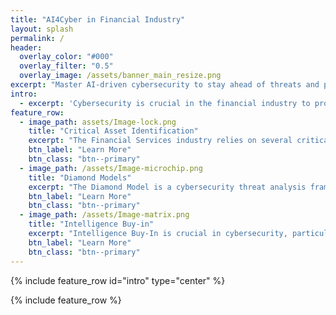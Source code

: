 ```yaml
---
title: "AI4Cyber in Financial Industry"
layout: splash
permalink: /
header:
  overlay_color: "#000"
  overlay_filter: "0.5"
  overlay_image: /assets/banner_main_resize.png
excerpt: "Master AI-driven cybersecurity to stay ahead of threats and protect your digital assets. Learn cutting-edge strategies and tools to safeguard your future today"
intro: 
  - excerpt: 'Cybersecurity is crucial in the financial industry to protect sensitive data, ensure the integrity of transactions, and maintain customer trust. With increasing cyber threats, robust security measures help prevent data breaches, fraud, and financial loss, safeguarding both the institution and its clients from evolving digital risks.'
feature_row:
  - image_path: assets/Image-lock.png
    title: "Critical Asset Identification"
    excerpt: "The Financial Services industry relies on several critical assets, which are essential for its operation and security. These assets are often targeted in cyberattacks, and protecting them is a top priority."
    btn_label: "Learn More"
    btn_class: "btn--primary"
  - image_path: /assets/Image-microchip.png
    title: "Diamond Models"
    excerpt: "The Diamond Model is a cybersecurity threat analysis framework used to identify and assess threats in a structured way, specifically focusing on four key elements: adversary, capability, infrastructure, and victim."
    btn_label: "Learn More"
    btn_class: "btn--primary"
  - image_path: /assets/Image-matrix.png
    title: "Intelligence Buy-in"
    excerpt: "Intelligence Buy-In is crucial in cybersecurity, particularly when implementing threat intelligence strategies, because it ensures that all stakeholders—executives, security teams, and employees—are aligned in understanding the value of using intelligence to protect the organization."
    btn_label: "Learn More"
    btn_class: "btn--primary"
---
```


{% include feature_row id="intro" type="center" %}

{% include feature_row %}

